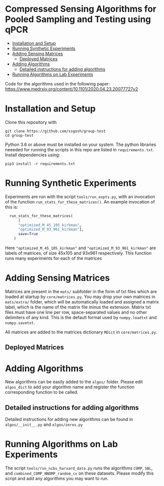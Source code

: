 # Compressed Sensing Algorithms for Pooled Sampling and Testing using qPCR 
<!-- vim-markdown-toc GFM -->

* [Installation and Setup](#installation-and-setup)
* [Running Synthetic Experiments](#running-synthetic-experiments)
* [Adding Sensing Matrices](#adding-sensing-matrices)
  * [Deployed Matrices](#deployed-matrices)
* [Adding Algorithms](#adding-algorithms)
  * [Detailed instructions for adding algorithms](#detailed-instructions-for-adding-algorithms)
* [Running Algorithms on Lab Experiments](#running-algorithms-on-lab-experiments)

<!-- vim-markdown-toc -->

Code for the algorithms used in the following paper:
https://www.medrxiv.org/content/10.1101/2020.04.23.20077727v2

# Installation and Setup

Clone this repository with

```
git clone https://github.com/ssgosh/group-test
cd group-test
```

Python 3.6 or above must be installed on your system. The python libraries
neeeded for running the scripts in this repo are listed in `requirements.txt`.
Install dependencies using:

```
pip3 install -r requirements.txt
```

# Running Synthetic Experiments

Experiments are run with the script `tools/run_expts.py`, with an invocation
of the function `run_stats_for_these_matrices()`. An example invocation of
this is:

```python
  run_stats_for_these_matrices(
      [
      "optimized_M_45_105_kirkman",
      "optimized_M_93_961_kirkman"],
      save=True
    )
```

Here `"optimized_M_45_105_kirkman"` and `"optimized_M_93_961_kirkman"` are
labels of matrices, of size 45x105 and 93x961 respectively. This function runs many
experiments for each of the matrices

# Adding Sensing Matrices

Matrices are present in the `mats/` subfolder in the form of txt files which are
loaded at startup by `core/matrices.py`. You may drop your own matrices in
`mats/extra/` folder, which will be automatically loaded and assigned a
matrix label, which is the name of the matrix file minus the extension. Matrix
txt files must have one line per row, space-separated values and no other
delimiters of any kind. This is the default format used by `numpy.loadtxt` and
`numpy.savetxt`.

All matrices are added to the matrices dictionary `MDict` in `core/matrices.py`.

## Deployed Matrices

# Adding Algorithms

New algorithms can be easily added to the `algos/` folder. Please edit
`algos_dict` to add your algorithm name and register the function
corresponding function to be called.

## Detailed instructions for adding algorithms

Detailed instructions for adding new algorithms can be found in
`algos/__init__.py` and `algos/zeros.py`

# Running Algorithms on Lab Experiments

The script `tools/run_ncbs_harvard_data.py` runs the algorithms `COMP`, `SBL`, and
`combined_COMP_NNOMP_random_cv` on these datasets. Please modify this script
and add any algorithms you may want to run.

<!---
![Python application](https://github.com/ssgosh/group-test/workflows/Python%20application/badge.svg)
-->
